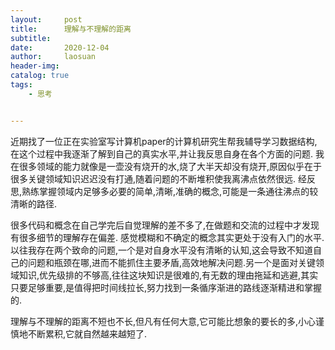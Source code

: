 ```yaml
---
layout:     post
title:      理解与不理解的距离
subtitle:   
date:       2020-12-04
author:     laosuan
header-img: 
catalog: true
tags:
    - 思考


---
```




近期找了一位正在实验室写计算机paper的计算机研究生帮我辅导学习数据结构,在这个过程中我逐渐了解到自己的真实水平,并让我反思自身在各个方面的问题. 我在很多领域的能力就像是一壶没有烧开的水,烧了大半天却没有烧开,原因似乎在于很多关键领域知识迟迟没有打通,随着问题的不断堆积使我离沸点依然很远.  经反思,熟练掌握领域内足够多必要的简单,清晰,准确的概念,可能是一条通往沸点的较清晰的路径.

很多代码和概念在自己学完后自觉理解的差不多了,在做题和交流的过程中才发现有很多细节的理解存在偏差. 感觉模糊和不确定的概念其实更处于没有入门的水平. 以往我存在两个致命的问题,一个是对自身水平没有清晰的认知,这会导致不知道自己的问题和瓶颈在哪,进而不能抓住主要矛盾,高效地解决问题.另一个是面对关键领域知识,优先级排的不够高,往往这块知识是很难的,有无数的理由拖延和逃避,其实只要足够重要,是值得把时间线拉长,努力找到一条循序渐进的路线逐渐精进和掌握的.

理解与不理解的距离不短也不长,但凡有任何大意,它可能比想象的要长的多,小心谨慎地不断累积,它就自然越来越短了.